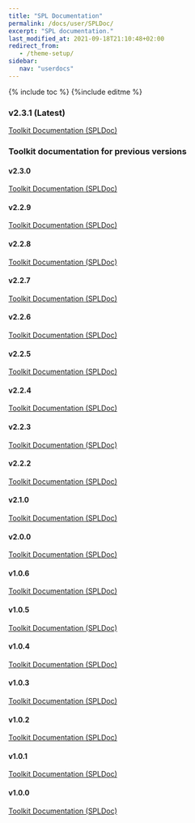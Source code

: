 ```yaml
---
title: "SPL Documentation"
permalink: /docs/user/SPLDoc/
excerpt: "SPL documentation."
last_modified_at: 2021-09-18T21:10:48+02:00
redirect_from:
   - /theme-setup/
sidebar:
   nav: "userdocs"
---
```

{% include toc %}
{%include editme %}

### v2.3.1 (Latest)

[Toolkit Documentation (SPLDoc)](/streamsx.sttgateway/doc/spldoc/html/)

### Toolkit documentation for previous versions

#### v2.3.0

[Toolkit Documentation (SPLDoc)](/streamsx.sttgateway/doc/v2.3.0/spldoc/html/)

#### v2.2.9

[Toolkit Documentation (SPLDoc)](/streamsx.sttgateway/doc/v2.2.9/spldoc/html/)

#### v2.2.8

[Toolkit Documentation (SPLDoc)](/streamsx.sttgateway/doc/v2.2.8/spldoc/html/)

#### v2.2.7

[Toolkit Documentation (SPLDoc)](/streamsx.sttgateway/doc/v2.2.7/spldoc/html/)

#### v2.2.6

[Toolkit Documentation (SPLDoc)](/streamsx.sttgateway/doc/v2.2.6/spldoc/html/)

#### v2.2.5

[Toolkit Documentation (SPLDoc)](/streamsx.sttgateway/doc/v2.2.5/spldoc/html/)

#### v2.2.4

[Toolkit Documentation (SPLDoc)](/streamsx.sttgateway/doc/v2.2.4/spldoc/html/)

#### v2.2.3

[Toolkit Documentation (SPLDoc)](/streamsx.sttgateway/doc/v2.2.3/spldoc/html/)

#### v2.2.2

[Toolkit Documentation (SPLDoc)](/streamsx.sttgateway/doc/v2.2.2/spldoc/html/)

#### v2.1.0

[Toolkit Documentation (SPLDoc)](/streamsx.sttgateway/doc/v2.1.0/spldoc/html/)

#### v2.0.0

[Toolkit Documentation (SPLDoc)](/streamsx.sttgateway/doc/v2.0.0/spldoc/html/)

#### v1.0.6

[Toolkit Documentation (SPLDoc)](/streamsx.sttgateway/doc/v1.0.6/spldoc/html/)

#### v1.0.5

[Toolkit Documentation (SPLDoc)](/streamsx.sttgateway/doc/v1.0.5/spldoc/html/)

#### v1.0.4

[Toolkit Documentation (SPLDoc)](/streamsx.sttgateway/doc/v1.0.4/spldoc/html/)

#### v1.0.3

[Toolkit Documentation (SPLDoc)](/streamsx.sttgateway/doc/v1.0.3/spldoc/html/)

#### v1.0.2

[Toolkit Documentation (SPLDoc)](/streamsx.sttgateway/doc/v1.0.2/spldoc/html/)

#### v1.0.1

[Toolkit Documentation (SPLDoc)](/streamsx.sttgateway/doc/v1.0.1/spldoc/html/)

#### v1.0.0

[Toolkit Documentation (SPLDoc)](/streamsx.sttgateway/doc/v1.0.0/spldoc/html/)

